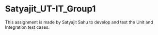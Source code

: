 # Satyajit_UT-IT_Group1
This assignment is made by Satyajit Sahu to develop and test the Unit and Integration test cases.
